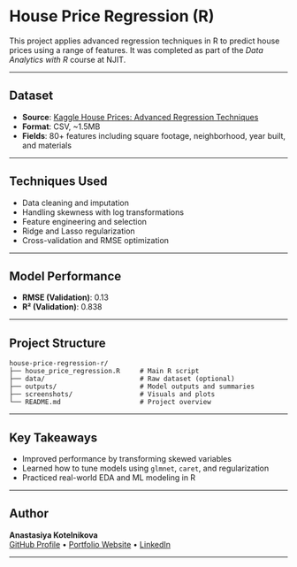 # House Price Regression (R)

This project applies advanced regression techniques in R to predict house prices using a range of features. It was completed as part of the *Data Analytics with R* course at NJIT.

---

## Dataset
- **Source**: [Kaggle House Prices: Advanced Regression Techniques](https://www.kaggle.com/c/house-prices-advanced-regression-techniques)
- **Format**: CSV, ~1.5MB
- **Fields**: 80+ features including square footage, neighborhood, year built, and materials

---

## Techniques Used
- Data cleaning and imputation
- Handling skewness with log transformations
- Feature engineering and selection
- Ridge and Lasso regularization
- Cross-validation and RMSE optimization

---

## Model Performance
- **RMSE (Validation)**: 0.13
- **R² (Validation)**: 0.838

---

## Project Structure
```
house-price-regression-r/
├── house_price_regression.R     # Main R script
├── data/                        # Raw dataset (optional)
├── outputs/                     # Model outputs and summaries
├── screenshots/                 # Visuals and plots
└── README.md                    # Project overview
```

---

## Key Takeaways
- Improved performance by transforming skewed variables
- Learned how to tune models using `glmnet`, `caret`, and regularization
- Practiced real-world EDA and ML modeling in R

---

## Author
**Anastasiya Kotelnikova**  
[GitHub Profile](https://github.com/AnastasiyaKotelnikova) • [Portfolio Website](https://anastasiyakotelnikova.github.io) • [LinkedIn](https://www.linkedin.com/in/anastasiyakotelnikova-511660346)

---


